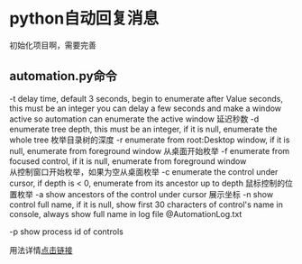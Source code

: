 # python自动回复消息
初始化项目啊，需要完善

## automation.py命令

-t      delay time, default 3 seconds, begin to enumerate after Value seconds, this must be an integer
        you can delay a few seconds and make a window active so automation can enumerate the 
active window
延迟秒数
-d      enumerate tree depth, this must be an integer, if it is null, enumerate the whole tree
枚举目录树的深度
-r      enumerate from root:Desktop window, if it is null, enumerate from foreground window 
从桌面开始枚举
-f      enumerate from focused control, if it is null, enumerate from foreground window      
从控制窗口开始枚举，如果为空从桌面枚举
-c      enumerate the control under cursor, if depth is < 0, enumerate from its ancestor up to depth
鼠标控制的位置枚举
-a      show ancestors of the control under cursor
展示坐标
-n      show control full name, if it is null, show first 30 characters of control's name in 
console,
        always show full name in log file @AutomationLog.txt

-p      show process id of controls


用法详情[点击链接](https://github.com/yinkaisheng/Python-UIAutomation-for-Windows/blob/master/readme_cn.md)